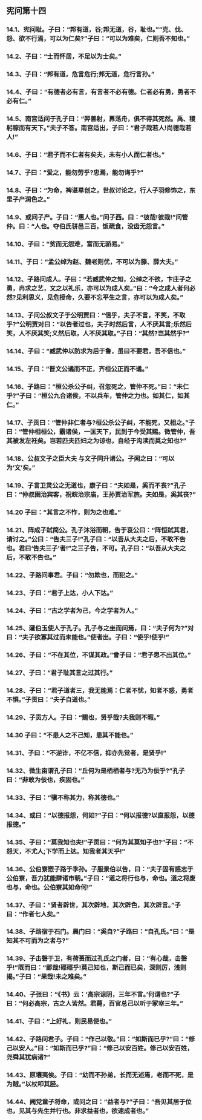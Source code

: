 ## 宪问第十四

### 14.1、宪问耻。子曰：“邦有道，谷;邦无道，谷，耻也。”“克、伐、怨、欲不行焉，可以为仁矣?”子曰：“可以为难矣，仁则吾不知也。”

### 14.2、子曰：“士而怀居，不足以为士矣。”

### 14.3、子曰：“邦有道，危言危行;邦无道，危行言孙。”

### 14.4、子曰：“有德者必有言，有言者不必有德。仁者必有勇，勇者不必有仁。”

### 14.5、南宫适问于孔子曰：“羿善射，奡荡舟，俱不得其死然。禹、稷躬稼而有天下。”夫子不答。南宫适出，子曰：“君子哉若人!尚德哉若人!”

### 14.6、子曰：“君子而不仁者有矣夫，未有小人而仁者也。”

### 14.7、子曰：“爱之，能勿劳乎?忠焉，能勿诲乎?”

### 14.8、子曰：“为命，裨谌草创之，世叔讨论之，行人子羽修饰之，东里子产润色之。”

### 14.9、或问子产。子曰：“惠人也。”问子西。曰：“彼哉!彼哉!”问管仲。曰：“人也。夺伯氏骈邑三百，饭疏食，没齿无怨言。”

### 14.10、子曰：“贫而无怨难，富而无骄易。”

### 14.11、子曰：“孟公绰为赵、魏老则优，不可以为滕、薛大夫。”

### 14.12、子路问成人。子曰：“若臧武仲之知，公绰之不欲，卞庄子之勇，冉求之艺，文之以礼乐，亦可以为成人矣。”曰：“今之成人者何必然?见利思义，见危授命，久要不忘平生之言，亦可以为成人矣。”

### 14.13、子问公叔文子于公明贾曰：“信乎，夫子不言，不笑，不取乎?”公明贾对曰：“以告者过也，夫子时然后言，人不厌其言;乐然后笑，人不厌其笑;义然后取，人不厌其取。”子曰：“其然?岂其然乎?”

### 14.14、子曰：“臧武仲以防求为后于鲁，虽曰不要君，吾不信也。”

### 14.15、子曰：“晋文公谲而不正，齐桓公正而不谲。”

### 14.16、子路曰：“桓公杀公子纠，召忽死之，管仲不死。”曰：“未仁乎?”子曰：“桓公九合诸侯，不以兵车，管仲之力也。如其仁，如其仁。”

### 14.17、子贡曰：“管仲非仁者与?桓公杀公子纠，不能死，又相之。”子曰：“管仲相桓公，霸诸侯，一匡天下，民到于今受其赐。微管仲，吾其被发左衽矣。岂若匹夫匹妇之为谅也，自经于沟渎而莫之知也?”

### 14.18、公叔文子之臣大夫 与文子同升诸公。子闻之曰：“可以为‘文’矣。”

### 14.19、子言卫灵公之无道也，康子曰：“夫如是，奚而不丧?”孔子曰：“仲叔圉治宾客，祝鲩治宗庙，王孙贾治军旅。夫如是，奚其丧?”

### 14.20 子曰：“其言之不怍，则为之也难。”

### 14.21、阵成子弑简公。孔子沐浴而朝，告于哀公曰：“阵恒弑其君，请讨之。”公曰：“告夫三子!”孔子曰：“以吾从大夫之后，不敢不告也。君曰‘告夫三子’者!”之三子告，不可。孔子曰：“以吾从大夫之后，不敢不告也。”

### 14.22、子路问事君。子曰：“勿欺也，而犯之。”

### 14.23、子曰：“君子上达，小人下达。”

### 14.24、子曰：“古之学者为己，今之学者为人。”

### 14.25、蘧伯玉使人于孔子。孔子与之坐而问焉，曰：“夫子何为?”对曰：“夫子欲寡其过而未能也。”使者出。子曰：“使乎!使乎!”

### 14.26、子曰：“不在其位，不谋其政。”曾子曰：“君子思不出其位。”

### 14.27、子曰：“君子耻其言之过其行。”

### 14.28、子曰：“君子道者三，我无能焉：仁者不忧，知者不惑，勇者不惧。”子贡曰：“夫子自道也。”

### 14.29、子贡方人。子曰：“赐也，贤乎哉?夫我则不暇。”

### 14.30 子曰：“不患人之不己知，患其不能也。”

### 14.31、子曰：“不逆诈，不亿不信，抑亦先觉者，是贤乎!”

### 14.32、微生亩谓孔子曰：“丘何为是栖栖者与?无乃为佞乎?”孔子曰：“非敢为佞也，疾固也。”

### 14.33、子曰：“骥不称其力，称其德也。”

### 14.34、或曰：“以德报怨，何如?”子曰：“何以报德?以直报怨，以德报德。”

### 14.35、子曰：“莫我知也夫!”子贡曰：“何为其莫知子也?”子曰：“不怨天，不尤人;下学而上达。知我者其天乎!”

### 14.36、公伯寮愬子路于季孙。子服景伯以告，曰：“夫子固有惑志于公伯寮，吾力犹能肆诸市朝。”子曰：“道之将行也与，命也。道之将废也与，命也。公伯寮其如命何!”

### 14.37、子曰：“贤者辟世，其次辟地，其次辟色，其次辟言。”子曰：“作者七人矣。”

### 14.38、子路宿于石门。晨门曰：“奚自?”子路曰：“自孔氏。”曰：“是知其不可而为之者与?”

### 14.39、子击磬于卫，有荷蒉而过孔氏之门者，曰：“有心哉，击磬乎!”既而曰：“鄙哉!硜硜乎!莫己知也，斯己而已矣，深则厉，浅则揭。”子曰：“果哉!未之难矣。”

### 14.40、子张曰：“《书》云：‘高宗谅阴，三年不言。’何谓也?”子曰：“何必高宗，古之人皆然。君薨，百官总己以听于冢宰三年。”

### 14.41、子曰：“上好礼，则民易使也。”

### 14.42、子路问君子。子曰：“作己以敬。”曰：“如斯而已乎?”曰：“修己以安人。”曰：“如斯而已乎?”曰：“修己以安百姓。修己以安百姓，尧舜其犹病诸?”

### 14.43、原壤夷俟。子曰：“幼而不孙弟，长而无述焉，老而不死，是为贼。”以杖叩其胫。

### 14.44、阙党童子将命，或问之曰：“益者与?”子曰：“吾见其居于位也，见其与先生并行也。非求益者也，欲速成者也。”
